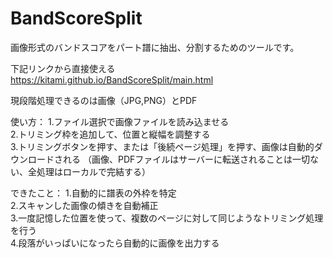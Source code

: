 # BandScoreSplit

画像形式のバンドスコアをパート譜に抽出、分割するためのツールです。

下記リンクから直接使える  
https://kitami.github.io/BandScoreSplit/main.html

現段階処理できるのは画像（JPG,PNG）とPDF

使い方：
1.ファイル選択で画像ファイルを読み込ませる  
2.トリミング枠を追加して、位置と縦幅を調整する  
3.トリミングボタンを押す、または「後続ページ処理」を押す、画像は自動的ダウンロードされる 
（画像、PDFファイルはサーバーに転送されることは一切ない、全処理はローカルで完結する）  

できたこと： 
1.自動的に譜表の外枠を特定  
2.スキャンした画像の傾きを自動補正  
3.一度記憶した位置を使って、複数のページに対して同じようなトリミング処理を行う  
4.段落がいっぱいになったら自動的に画像を出力する
